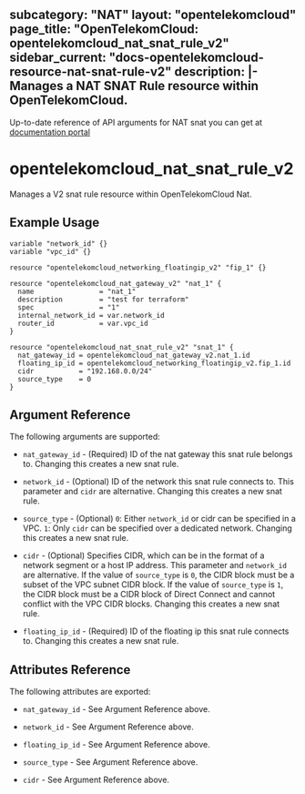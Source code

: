 subcategory: "NAT"
layout: "opentelekomcloud"
page_title: "OpenTelekomCloud: opentelekomcloud_nat_snat_rule_v2"
sidebar_current: "docs-opentelekomcloud-resource-nat-snat-rule-v2"
description: |-
Manages a NAT SNAT Rule resource within OpenTelekomCloud.
---

Up-to-date reference of API arguments for NAT snat you can get at
[documentation portal](https://docs.otc.t-systems.com/nat-gateway/api-ref/api_v2.0/snat_rules)

# opentelekomcloud_nat_snat_rule_v2

Manages a V2 snat rule resource within OpenTelekomCloud Nat.

## Example Usage

```hcl
variable "network_id" {}
variable "vpc_id" {}

resource "opentelekomcloud_networking_floatingip_v2" "fip_1" {}

resource "opentelekomcloud_nat_gateway_v2" "nat_1" {
  name                = "nat_1"
  description         = "test for terraform"
  spec                = "1"
  internal_network_id = var.network_id
  router_id           = var.vpc_id
}

resource "opentelekomcloud_nat_snat_rule_v2" "snat_1" {
  nat_gateway_id = opentelekomcloud_nat_gateway_v2.nat_1.id
  floating_ip_id = opentelekomcloud_networking_floatingip_v2.fip_1.id
  cidr           = "192.168.0.0/24"
  source_type    = 0
}
```

## Argument Reference

The following arguments are supported:

* `nat_gateway_id` - (Required) ID of the nat gateway this snat rule belongs to.
  Changing this creates a new snat rule.

* `network_id` - (Optional) ID of the network this snat rule connects to. This parameter
  and `cidr` are alternative. Changing this creates a new snat rule.

* `source_type` - (Optional) `0`: Either `network_id` or cidr can be specified in a VPC. `1`:
  Only `cidr` can be specified over a dedicated network. Changing this creates a new snat rule.

* `cidr` - (Optional) Specifies CIDR, which can be in the format of a network segment or
  a host IP address. This parameter and `network_id` are alternative. If the value of
  `source_type` is `0`, the CIDR block must be a subset of the VPC subnet CIDR block. If
  the value of `source_type` is `1`, the CIDR block must be a CIDR block of Direct Connect
  and cannot conflict with the VPC CIDR blocks. Changing this creates a new snat rule.

* `floating_ip_id` - (Required) ID of the floating ip this snat rule connects to.
  Changing this creates a new snat rule.

## Attributes Reference

The following attributes are exported:

* `nat_gateway_id` - See Argument Reference above.

* `network_id` - See Argument Reference above.

* `floating_ip_id` - See Argument Reference above.

* `source_type` - See Argument Reference above.

* `cidr` - See Argument Reference above.
